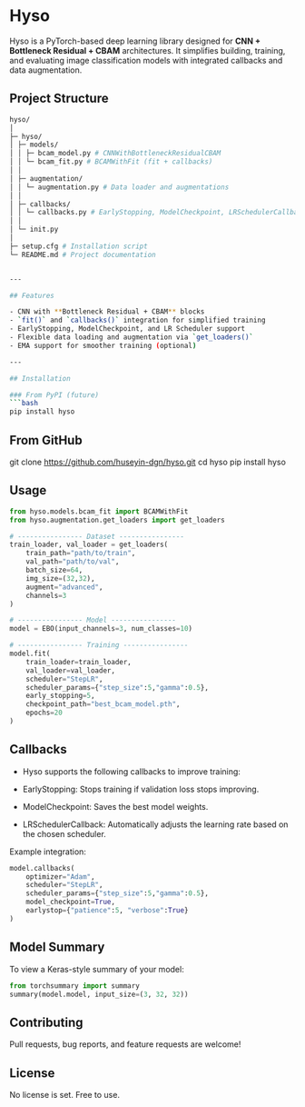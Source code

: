 # Hyso

Hyso is a PyTorch-based deep learning library designed for **CNN + Bottleneck Residual + CBAM** architectures. It simplifies building, training, and evaluating image classification models with integrated callbacks and data augmentation.

## Project Structure

````bash
hyso/
│
├─ hyso/
│ ├─ models/
│ │ ├─ bcam_model.py # CNNWithBottleneckResidualCBAM
│ │ └─ bcam_fit.py # BCAMWithFit (fit + callbacks)
│ │
│ ├─ augmentation/
│ │ └─ augmentation.py # Data loader and augmentations
│ │
│ ├─ callbacks/
│ │ └─ callbacks.py # EarlyStopping, ModelCheckpoint, LRSchedulerCallback
│ │
│ └─ init.py
│
├─ setup.cfg # Installation script
└─ README.md # Project documentation


---

## Features

- CNN with **Bottleneck Residual + CBAM** blocks
- `fit()` and `callbacks()` integration for simplified training
- EarlyStopping, ModelCheckpoint, and LR Scheduler support
- Flexible data loading and augmentation via `get_loaders()`
- EMA support for smoother training (optional)

---

## Installation

### From PyPI (future)
```bash
pip install hyso

````

## From GitHub

git clone https://github.com/huseyin-dgn/hyso.git
cd hyso
pip install hyso

## Usage

```python
from hyso.models.bcam_fit import BCAMWithFit
from hyso.augmentation.get_loaders import get_loaders

# ---------------- Dataset ----------------
train_loader, val_loader = get_loaders(
    train_path="path/to/train",
    val_path="path/to/val",
    batch_size=64,
    img_size=(32,32),
    augment="advanced",
    channels=3
)

# ---------------- Model ----------------
model = EBO(input_channels=3, num_classes=10)

# ---------------- Training ----------------
model.fit(
    train_loader=train_loader,
    val_loader=val_loader,
    scheduler="StepLR",
    scheduler_params={"step_size":5,"gamma":0.5},
    early_stopping=5,
    checkpoint_path="best_bcam_model.pth",
    epochs=20
)
```

## Callbacks

- Hyso supports the following callbacks to improve training:

- EarlyStopping: Stops training if validation loss stops improving.

- ModelCheckpoint: Saves the best model weights.

- LRSchedulerCallback: Automatically adjusts the learning rate based on the chosen scheduler.

Example integration:

```python
model.callbacks(
    optimizer="Adam",
    scheduler="StepLR",
    scheduler_params={"step_size":5,"gamma":0.5},
    model_checkpoint=True,
    earlystop={"patience":5, "verbose":True}
)
```

## Model Summary

To view a Keras-style summary of your model:

```python
from torchsummary import summary
summary(model.model, input_size=(3, 32, 32))
```

## Contributing

Pull requests, bug reports, and feature requests are welcome!

## License

No license is set. Free to use.
